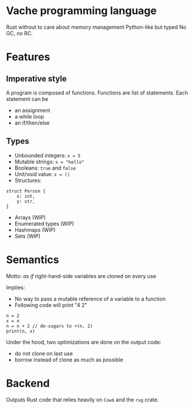 # Vache programming language

Rust without to care about memory management
Python-like but typed
No GC, no RC.

# Features
## Imperative style
A program is composed of functions.
Functions are list of statements.
Each statement can be
* an assignment
* a while loop
* an if/then/else
## Types
* Unbounded integers: `x = 5`
* Mutable strings: `x = "hello"`
* Booleans: `true` and `false`
* Unit/void value: `x = ()`
* Structures:
```
struct Person {
    x: int,
    y: str,
}
```
* Arrays (WIP)
* Enumerated types (WIP)
* Hashmaps (WIP)
* Sets (WIP)

# Semantics
Motto: _as if_ right-hand-side variables are cloned on every use

Implies:
* No way to pass a mutable reference of a variable to a function
* Following code will print "4 2"
```
n = 2
x = n
n = n + 2 // de-sugars to +(n, 2)
print(n, x)
```

Under the hood, two optimizations are done on the output code:
* do not clone on last use
* borrow instead of clone as much as possible

# Backend
Outputs Rust code that relies heavily on `Cow`s and the `rug` crate.